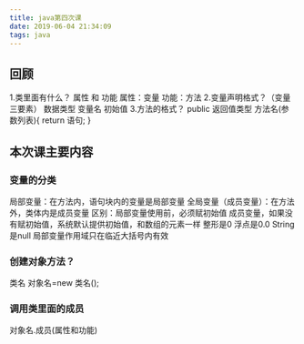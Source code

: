 ```yaml
---
title: java第四次课
date: 2019-06-04 21:34:09
tags: java
---
```

## 回顾
1.类里面有什么？
属性 和 功能
属性：变量    功能：方法
2.变量声明格式？（变量三要素）
数据类型 变量名 初始值
3.方法的格式？
public 返回值类型 方法名(参数列表){
    return 语句;
}
<!--more-->
## 本次课主要内容
### 变量的分类
局部变量：在方法内，语句块内的变量是局部变量
全局变量（成员变量）：在方法外，类体内是成员变量
区别：局部变量使用前，必须赋初始值
成员变量，如果没有赋初始值，系统默认提供初始值，和数组的元素一样
整形是0 浮点是0.0 String是null
局部变量作用域只在临近大括号内有效
### 创建对象方法？
类名 对象名=new 类名();
### 调用类里面的成员
对象名.成员(属性和功能)
